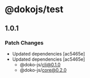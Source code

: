 # @dokojs/test

## 1.0.1

### Patch Changes

- Updated dependencies [ac5465e]
- Updated dependencies [ac5465e]
  - @doko-js/cli@0.1.0
  - @doko-js/core@0.2.0
